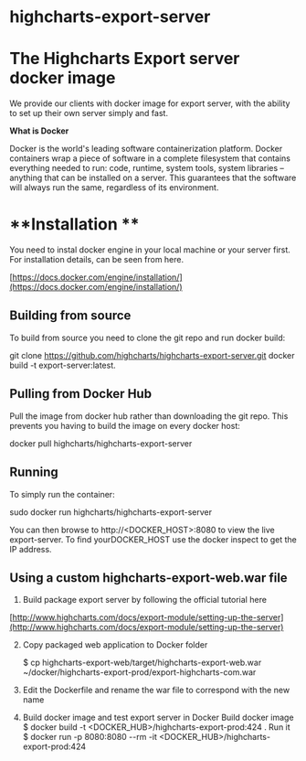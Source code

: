 # highcharts-export-server

# **The Highcharts Export server docker image**

We provide our clients with docker image for export server, with the ability to set up their own server simply and fast.

**What is Docker**

Docker is the world's leading software containerization platform. Docker containers wrap a piece of software in a complete filesystem that contains everything needed to run: code, runtime, system tools, system libraries – anything that can be installed on a server. This guarantees that the software will always run the same, regardless of its environment.

# **Installation **

You need to instal docker engine in your local machine or your server first.  For installation details, can be seen from here.

[https://docs.docker.com/engine/installation/](https://docs.docker.com/engine/installation/)

## **Building from source**

To build from source you need to clone the git repo and run docker build:

git clone https://github.com/highcharts/highcharts-export-server.git
docker build -t export-server:latest.

## **Pulling from Docker Hub**

Pull the image from docker hub rather than downloading the git repo. This prevents you having to build the image on every docker host:

docker pull highcharts/highcharts-export-server

## **Running**

To simply run the container:

sudo docker run highcharts/highcharts-export-server

You can then browse to http://<DOCKER_HOST>:8080 to view the live export-server. To find yourDOCKER_HOST use the docker inspect to get the IP address.

## **Using a custom highcharts-export-web.war file**


1. Build package export server by following the official tutorial here

[http://www.highcharts.com/docs/export-module/setting-up-the-server](http://www.highcharts.com/docs/export-module/setting-up-the-server)

2. Copy packaged web application to Docker folder

    $ cp highcharts-export-web/target/highcharts-export-web.war ~/docker/highcharts-export-prod/export-highcharts-com.war

3. Edit the Dockerfile and rename the war file to correspond with the new name


4. Build docker image and test export server in Docker
         Build docker image
        $ docker build -t <DOCKER_HUB>/highcharts-export-prod:424 .
         Run it
        $ docker run -p 8080:8080 --rm -it  <DOCKER_HUB>/highcharts-export-prod:424
